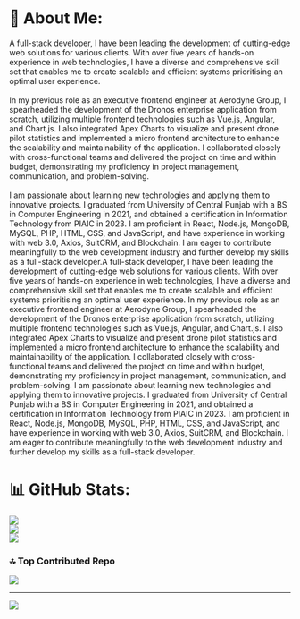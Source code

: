 # 💫 About Me:
A full-stack developer, I have been leading the development of cutting-edge web solutions for various clients. With over five years of hands-on experience in web technologies, I have a diverse and comprehensive skill set that enables me to create scalable and efficient systems prioritising an optimal user experience.<br><br>In my previous role as an executive frontend engineer at Aerodyne Group, I spearheaded the development of the Dronos enterprise application from scratch, utilizing multiple frontend technologies such as Vue.js, Angular, and Chart.js. I also integrated Apex Charts to visualize and present drone pilot statistics and implemented a micro frontend architecture to enhance the scalability and maintainability of the application. I collaborated closely with cross-functional teams and delivered the project on time and within budget, demonstrating my proficiency in project management, communication, and problem-solving.<br><br>I am passionate about learning new technologies and applying them to innovative projects. I graduated from University of Central Punjab with a BS in Computer Engineering in 2021, and obtained a certification in Information Technology from PIAIC in 2023. I am proficient in React, Node.js, MongoDB, MySQL, PHP, HTML, CSS, and JavaScript, and have experience in working with web 3.0, Axios, SuitCRM, and Blockchain. I am eager to contribute meaningfully to the web development industry and further develop my skills as a full-stack developer.A full-stack developer, I have been leading the development of cutting-edge web solutions for various clients. With over five years of hands-on experience in web technologies, I have a diverse and comprehensive skill set that enables me to create scalable and efficient systems prioritising an optimal user experience. In my previous role as an executive frontend engineer at Aerodyne Group, I spearheaded the development of the Dronos enterprise application from scratch, utilizing multiple frontend technologies such as Vue.js, Angular, and Chart.js. I also integrated Apex Charts to visualize and present drone pilot statistics and implemented a micro frontend architecture to enhance the scalability and maintainability of the application. I collaborated closely with cross-functional teams and delivered the project on time and within budget, demonstrating my proficiency in project management, communication, and problem-solving. I am passionate about learning new technologies and applying them to innovative projects. I graduated from University of Central Punjab with a BS in Computer Engineering in 2021, and obtained a certification in Information Technology from PIAIC in 2023. I am proficient in React, Node.js, MongoDB, MySQL, PHP, HTML, CSS, and JavaScript, and have experience in working with web 3.0, Axios, SuitCRM, and Blockchain. I am eager to contribute meaningfully to the web development industry and further develop my skills as a full-stack developer.<br>

# 📊 GitHub Stats:
![](https://github-readme-stats.vercel.app/api?username=mrabdullahsaigal1&theme=dark&hide_border=false&include_all_commits=false&count_private=false)<br/>
![](https://github-readme-streak-stats.herokuapp.com/?user=mrabdullahsaigal1&theme=dark&hide_border=false)<br/>
![](https://github-readme-stats.vercel.app/api/top-langs/?username=mrabdullahsaigal1&theme=dark&hide_border=false&include_all_commits=false&count_private=false&layout=compact)

### 🔝 Top Contributed Repo
![](https://github-contributor-stats.vercel.app/api?username=mrabdullahsaigal1&limit=5&theme=dark&combine_all_yearly_contributions=true)

---
[![](https://visitcount.itsvg.in/api?id=mrabdullahsaigal1&icon=0&color=0)](https://visitcount.itsvg.in)

<!-- Proudly created with GPRM ( https://gprm.itsvg.in ) -->
